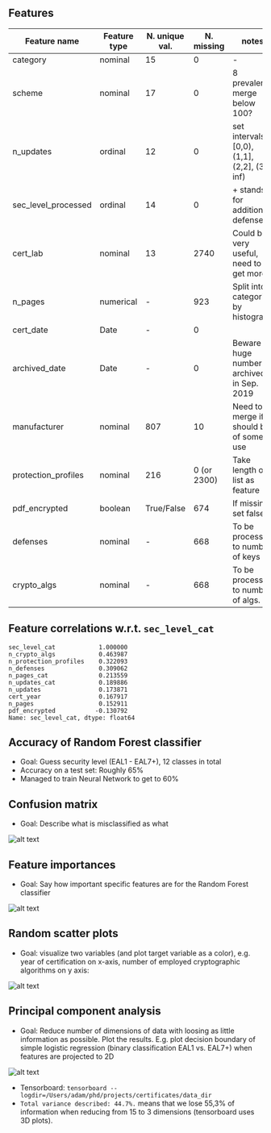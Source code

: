 ## Features

| Feature name | Feature type | N. unique val. | N. missing | notes |
| --- | --- | --- | --- | --- |
| category | nominal | 15 | 0 | - |
| scheme | nominal | 17 | 0 | 8 prevalent, merge below 100? |
| n_updates | ordinal | 12 | 0 | set intervals [0,0), (1,1], (2,2], (3, inf) |
| sec_level_processed | ordinal | 14 | 0 | + stands for additional defenses |
| cert_lab | nominal | 13 | 2740 | Could be very useful, need to get more |
| n_pages | numerical | - | 923 | Split into categories by histogram | 
| cert_date | Date | - | 0 | |
| archived_date | Date | - | 0 | Beware of huge number of archived in Sep. 2019|
| manufacturer | nominal | 807 | 10 | Need to merge if it should be of some use |
| protection_profiles | nominal | 216 | 0 (or 2300)| Take length of list as feature |
| pdf_encrypted | boolean | True/False | 674 | If missing set false |
| defenses | nominal | - | 668 | To be processed to number of keys |
| crypto_algs | nominal | - | 668 | To be processed to number of algs. |

## Feature correlations w.r.t. `sec_level_cat`

```
sec_level_cat            1.000000
n_crypto_algs            0.463987
n_protection_profiles    0.322093
n_defenses               0.309062
n_pages_cat              0.213559
n_updates_cat            0.189886
n_updates                0.173871
cert_year                0.167917
n_pages                  0.152911
pdf_encrypted           -0.130792
Name: sec_level_cat, dtype: float64
```

## Accuracy of Random Forest classifier

- Goal: Guess security level (EAL1 - EAL7+), 12 classes in total
- Accuracy on a test set: Roughly 65%
- Managed to train Neural Network to get to 60%

## Confusion matrix

- Goal: Describe what is misclassified as what

![alt text](confusion_matrix.png "Title")

## Feature importances

- Goal: Say how important specific features are for the Random Forest classifier

![alt text](feature_importances.png "Title")


## Random scatter plots

- Goal: visualize two variables (and plot target variable as a color), e.g. year of certification on x-axis, number of employed cryptographic algorithms on y axis:

![alt text](year_algs_scatter.png "Title")

## Principal component analysis

- Goal: Reduce number of dimensions of data with loosing as little information as possible. Plot the results. E.g. plot decision boundary of simple logistic regression (binary classification EAL1 vs. EAL7+) when features are projected to 2D

![alt text](pca.png "Title")

- Tensorboard: `tensorboard --logdir=/Users/adam/phd/projects/certificates/data_dir`
- `Total variance described: 44.7%.` means that we lose 55,3% of information when reducing from 15 to 3 dimensions (tensorboard uses 3D plots).